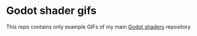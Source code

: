 # Godot shader gifs

This repo contains only example GIFs of my main [Godot shaders](https://github.com/ceceppa/godot-shaders/ceceppa/godot-shaders) repository
